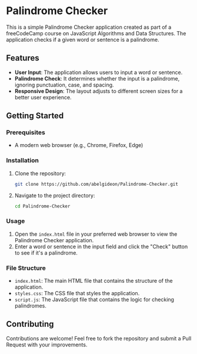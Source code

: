 # Palindrome Checker

This is a simple Palindrome Checker application created as part of a freeCodeCamp course on JavaScript Algorithms and Data Structures. The application checks if a given word or sentence is a palindrome.

## Features

- **User Input**: The application allows users to input a word or sentence.
- **Palindrome Check**: It determines whether the input is a palindrome, ignoring punctuation, case, and spacing.
- **Responsive Design**: The layout adjusts to different screen sizes for a better user experience.

## Getting Started

### Prerequisites

- A modern web browser (e.g., Chrome, Firefox, Edge)

### Installation

1. Clone the repository:
   ```bash
   git clone https://github.com/abelgideon/Palindrome-Checker.git
   ```
2. Navigate to the project directory:
   ```bash
   cd Palindrome-Checker
   ```
### Usage

1. Open the `index.html` file in your preferred web browser to view the Palindrome Checker application.
2. Enter a word or sentence in the input field and click the "Check" button to see if it's a palindrome.

### File Structure

- `index.html`: The main HTML file that contains the structure of the application.
- `styles.css`: The CSS file that styles the application.
- `script.js`: The JavaScript file that contains the logic for checking palindromes.

## Contributing

Contributions are welcome! Feel free to fork the repository and submit a Pull Request with your improvements.